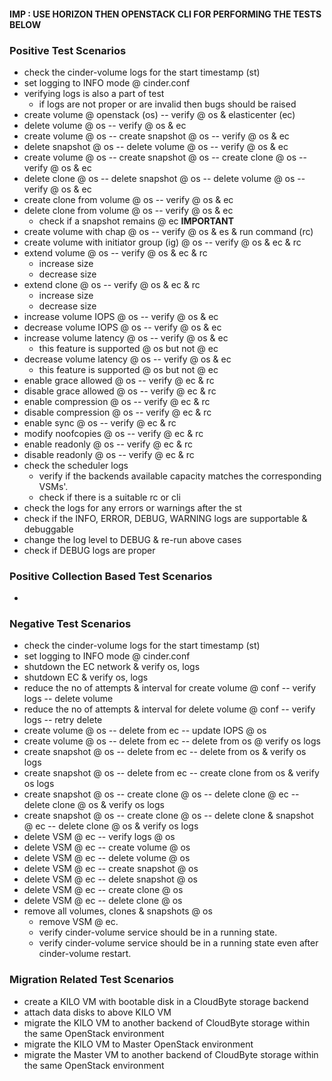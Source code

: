 #### IMP : USE HORIZON THEN OPENSTACK CLI FOR PERFORMING THE TESTS BELOW

### Positive Test Scenarios
- check the cinder-volume logs for the start timestamp (st)
- set logging to INFO mode @ cinder.conf
- verifying logs is also a part of test
  - if logs are not proper or are invalid then bugs should be raised
- create volume @ openstack (os) -- verify @ os & elasticenter (ec)
- delete volume @ os -- verify @ os & ec
- create volume @ os -- create snapshot @ os -- verify @ os & ec
- delete snapshot @ os -- delete volume @ os --  verify @ os & ec
- create volume @ os -- create snapshot @ os -- create clone @ os -- verify @ os & ec
- delete clone @ os -- delete snapshot @ os -- delete volume @ os -- verify @ os & ec
- create clone from volume @ os -- verify @ os & ec
- delete clone from volume @ os -- verify @ os & ec
  - check if a snapshot remains @ ec <b> IMPORTANT </b>
- create volume with chap @ os -- verify @ os & es & run command (rc)
- create volume with initiator group (ig) @ os -- verify @ os & ec & rc
- extend volume @ os -- verify @ os & ec & rc
  - increase size
  - decrease size
- extend clone @ os -- verify @ os & ec & rc
  - increase size
  - decrease size
- increase volume IOPS @ os -- verify @ os & ec
- decrease volume IOPS @ os -- verify @ os & ec
- increase volume latency @ os -- verify @ os & ec
  - this feature is supported @ os but not @ ec
- decrease volume latency @ os -- verify @ os & ec
  - this feature is supported @ os but not @ ec
- enable grace allowed @ os -- verify @ ec & rc
- disable grace allowed @ os -- verify @ ec & rc
- enable compression @ os -- verify @ ec & rc
- disable compression @ os -- verify @ ec & rc
- enable sync @ os -- verify @ ec & rc
- modify noofcopies @ os -- verify @ ec & rc
- enable readonly @ os -- verify @ ec & rc
- disable readonly @ os -- verify @ ec & rc
- check the scheduler logs 
  - verify if the backends available capacity matches the corresponding VSMs'.
  - check if there is a suitable rc or cli
- check the logs for any errors or warnings after the st
- check if the INFO, ERROR, DEBUG, WARNING logs are supportable & debuggable
- change the log level to DEBUG & re-run above cases
- check if DEBUG logs are proper
  

### Positive Collection Based Test Scenarios
- 

### Negative Test Scenarios
- check the cinder-volume logs for the start timestamp (st)
- set logging to INFO mode @ cinder.conf
- shutdown the EC network & verify os, logs
- shutdown EC & verify os, logs
- reduce the no of attempts & interval for create volume @ conf -- verify logs -- delete volume
- reduce the no of attempts & interval for delete volume @ conf -- verify logs -- retry delete
- create volume @ os -- delete from ec -- update IOPS @ os
- create volume @ os -- delete from ec -- delete from os @ verify os logs
- create snapshot @ os -- delete from ec -- delete from os & verify os logs
- create snapshot @ os -- delete from ec -- create clone from os & verify os logs
- create snapshot @ os -- create clone @ os -- delete clone @ ec -- delete clone @ os & verify os logs
- create snapshot @ os -- create clone @ os -- delete clone & snapshot @ ec -- delete clone @ os & verify os logs
- delete VSM @ ec -- verify logs @ os
- delete VSM @ ec -- create volume @ os
- delete VSM @ ec -- delete volume @ os
- delete VSM @ ec -- create snapshot @ os
- delete VSM @ ec -- delete snapshot @ os
- delete VSM @ ec -- create clone @ os
- delete VSM @ ec -- delete clone @ os
- remove all volumes, clones & snapshots @ os 
  - remove VSM @ ec. 
  - verify cinder-volume service should be in a running state.
  - verify cinder-volume service should be in a running state even after cinder-volume restart.

### Migration Related Test Scenarios
- create a KILO VM with bootable disk in a CloudByte storage backend
- attach data disks to above KILO VM
- migrate the KILO VM to another backend of CloudByte storage within the same OpenStack environment
- migrate the KILO VM to Master OpenStack environment
- migrate the Master VM to another backend of CloudByte storage within the same OpenStack environment
